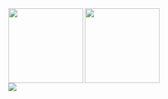 <div>
  <img height="150" align="center" src="https://github-readme-stats.vercel.app/api?username=alexandertoepfer&show_icons=true&show_owner=true&count_private=true&include_all_commits=true&hide=prs,issues,contribs&theme=dark " />
  <img height="150" align="center" src="https://github-readme-stats.vercel.app/api/top-langs?username=alexandertoepfer&show_icons=true&theme=dark" />
</div>
<img src="https://github-profile-trophy.vercel.app/?username=alexandertoepfer&theme=onedark&rank=SSS,SS,S,AAA,AA,A,B" />
<!--
**alexandertoepfer/alexandertoepfer** is a ✨ _special_ ✨ repository because its `README.md` (this file) appears on your GitHub profile.

Here are some ideas to get you started:

- 🔭 I’m currently working on ...
- 🌱 I’m currently learning ...
- 👯 I’m looking to collaborate on ...
- 🤔 I’m looking for help with ...
- 💬 Ask me about ...
- 📫 How to reach me: ...
- 😄 Pronouns: ...
- ⚡ Fun fact: ...
-->
